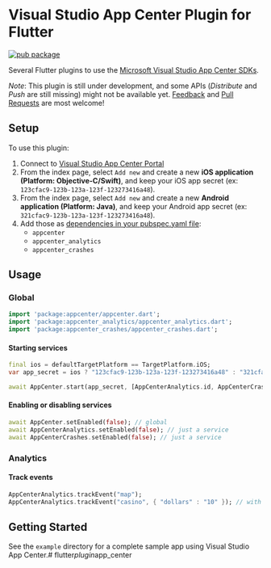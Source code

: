 # Visual Studio App Center Plugin for Flutter

[![pub package](https://img.shields.io/pub/v/appcenter.svg)](https://pub.dartlang.org/packages/appcenter) 

Several Flutter plugins to use the [Microsoft Visual Studio App Center SDKs](https://docs.microsoft.com/en-us/appcenter/sdk/).

*Note*: This plugin is still under development, and some APIs (*Distribute* and *Push* are still missing) might not be available yet. [Feedback](https://github.com/aloisdeniel/flutter_plugin_appcenter/issues) and [Pull Requests](https://github.com/aloisdeniel/flutter_plugin_appcenter/pulls) are most welcome!

## Setup

To use this plugin:

1. Connect to [Visual Studio App Center Portal](https://appcenter.ms/apps)
1. From the index page, select `Add new` and create a new **iOS application (Platform: Objective-C/Swift)**, and keep your iOS app secret (ex: `123cfac9-123b-123a-123f-123273416a48`).
1. From the index page, select `Add new` and create a new **Android application (Platform: Java)**, and keep your Android app secret (ex: `321cfac9-123b-123a-123f-123273416a48`).
1. Add those as [dependencies in your pubspec.yaml file](https://flutter.io/platform-plugins/):
	* `appcenter` 
	* `appcenter_analytics`
	* `appcenter_crashes`

## Usage

### Global

```dart
import 'package:appcenter/appcenter.dart';
import 'package:appcenter_analytics/appcenter_analytics.dart';
import 'package:appcenter_crashes/appcenter_crashes.dart';
```

#### Starting services

```dart
final ios = defaultTargetPlatform == TargetPlatform.iOS;
var app_secret = ios ? "123cfac9-123b-123a-123f-123273416a48" : "321cfac9-123b-123a-123f-123273416a48";

await AppCenter.start(app_secret, [AppCenterAnalytics.id, AppCenterCrashes.id]);
```

#### Enabling or disabling services

```dart
await AppCenter.setEnabled(false); // global 
await AppCenterAnalytics.setEnabled(false); // just a service
await AppCenterCrashes.setEnabled(false); // just a service
```

### Analytics

#### Track events

```dart
AppCenterAnalytics.trackEvent("map"); 
AppCenterAnalytics.trackEvent("casino", { "dollars" : "10" }); // with custom properties
```

## Getting Started

See the `example` directory for a complete sample app using Visual Studio App Center.#   f l u t t e r _ p l u g i n _ a p p _ c e n t e r  
 